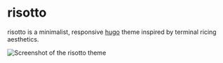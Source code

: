 # risotto

risotto is a minimalist, responsive [hugo](https://gohugo.io) theme inspired by terminal ricing aesthetics.

![Screenshot of the risotto theme](https://raw.githubusercontent.com/joeroe/risotto/master/images/screenshot.png)
